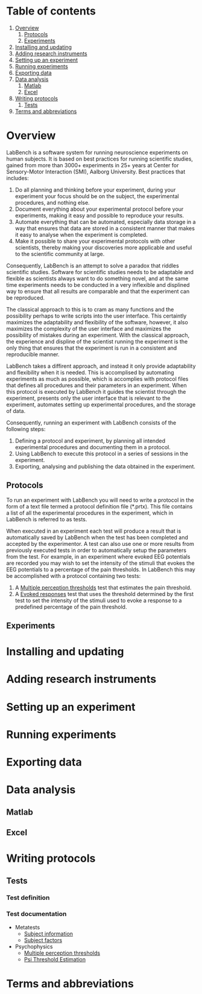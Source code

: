 
# Table of contents

1. [Overview](#overview)
   1. [Protocols](#protocols)
   2. [Experiments](#experiments)
2. [Installing and updating](#installing-and-updating)
3. [Adding research instruments](#adding-research-instruments)
4. [Setting up an experiment](#setting-up-an-experiment)
5. [Running experiments](#running-experiments)
6. [Exporting data](#exporting-data)
7. [Data analysis](#data-analysis)
   1. [Matlab](#matlab)
   2. [Excel](#excel)
8. [Writing protocols](#writing-protocols)
   1. [Tests](#tests)
9. [Terms and abbreviations](#terms-and-abbreviations)

# Overview

LabBench is a software system for running neuroscience experiments on human subjects. It is based on best practices for running scientific studies, gained from more than 3000+ experiments in 25+ years at Center for Sensory-Motor Interaction (SMI), Aalborg University. Best practices that includes:

1. Do all planning and thinking before your experiment, during your experiment your focus should be on the subject, the experimental procedures, and nothing else.
2. Document everything about your experimental protocol before your experiments, making it easy and possible to reproduce your results.
3. Automate everything that can be automated, especially data storage in a way that ensures that data are stored in a consistent manner that makes it easy to analyse when the experiment is completed.
4. Make it possible to share your experimental protocols with other scientists, thereby making your discoveries more applicable and useful to the scientific community at large.

Consequently, LabBench is an attempt to solve a paradox that riddles scientific studies. Software for scientific studies needs to be adaptable and flexible as scientists always want to do something novel, and at the same time experiments needs to be conducted in a very inflexible and displined way to ensure that all results are comparable and that the experiment can be reproduced.

The classical approach to this is to cram as many functions and the possibility perhaps to write scripts into the user interface. This certaintly maximizes the adaptability and flexibility of the software, however, it also maximizes the complexity of the user interface and maximizes the possibility of mistakes during an experiment. With the classical approach, the experience and displine of the scientist running the experiment is the only thing that ensures that the experiment is run in a consistent and reproducible manner.

LabBench takes a diffirent approach, and instead it only provide adaptability and flexibility when it is needed. This is accomplised by automating experiments as much as possible, which is accomplies with protocol files that defines all procedures and their parameters in an experiment. When this protocol is executed by LabBench it guides the scientist through the experiment, presents only the user interface that is relevant to the experiment, automates setting up experimental procedures, and the storage of data.

Consequently, running an experiment with LabBench consists of the following steps:

1. Defining a protocol and experiment, by planning all intended experimental procedures and documenting them in a protocol.
2. Using LabBench to execute this protocol in a series of sessions in the experiment.
3. Exporting, analysing and publishing the data obtained in the experiment.

## Protocols

To run an experiment with LabBench you will need to write a protocol in the form of a text file termed a protocol definition file (*.prtx). This file contains a list of all the experimental procedures in the experiment, which in LabBench is referred to as tests.

When executed in an experiment each test will produce a result that is automatically saved by LabBench when the test has been completed and accepted by the experimentor. A test can also use one or more results from previously executed tests in order to automatically setup the parameters from the test. For example, in an experiment where evoked EEG potentials are recorded you may wish to set the intensity of the stimuli that evokes the EEG potentials to a percentage of the pain thresholds. In LabBench this may be accomplished with a protocol containing two tests:

1. A [Multiple perception thresholds](method_of_limits.html) test that estimates the pain threshold.
2. A [Evoked responses](evoked_responses.html) test that uses the threshold determined by the first test to set the intensity of the stimuli used to evoke a response to a predefined percentage of the pain threshold.

## Experiments

# Installing and updating

# Adding research instruments

# Setting up an experiment

# Running experiments

# Exporting data

# Data analysis

## Matlab

## Excel

# Writing protocols

## Tests

### Test definition

### Test documentation

* Metatests
  * [Subject information](subject_information.html)
  * [Subject factors](factors.html)
* Psychophysics
  * [Multiple perception thresholds](method_of_limits.html)
  * [Psi Threshold Estimation](psi_method.html)
  
# Terms and abbreviations
